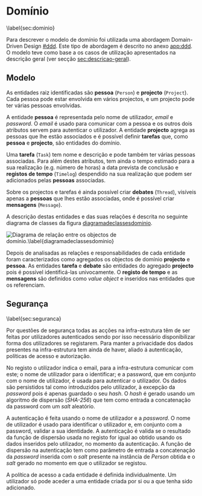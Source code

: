 Domínio
=

\label{sec:dominio}

Para descrever o modelo de domínio foi utilizada uma abordagem Domain-Driven Design [#ddd](). Este tipo de abordagem é descrito no anexo [app:ddd](). 
O modelo teve como base a os casos de utilização apresentados na descrição geral (ver secção [sec:descricao-geral]()).

Modelo
-

As entidades raiz identificadas são **pessoa** (`Person`) e **projecto** (`Project`). Cada pessoa pode estar envolvida em vários projectos, e um projecto pode ter várias pessoas envolvidas. 

A entidade **pessoa** é representada pelo nome de utilizador, *email* e *password*.
O *email* é usado para comunicar com a pessoa e os outros dois atributos servem para autenticar o utilizador. A entidade **projecto** agrega as pessoas que lhe estão associados e  é possível definir **tarefas** que, como **pessoa** e **projecto**, são entidades do domínio.

Uma **tarefa** (`Task`) tem nome e descrição e pode também ter várias pessoas associadas. Para além destes atributos, tem ainda o tempo estimado para a sua realização (e.g. número de horas) a data prevista de conclusão e **registos de tempo** (`Timelog`) despendido na sua realização que podem ser adicionados pelas **pessoas** associadas.

Sobre os projectos e tarefas é ainda possível criar **debates** (`Thread`), visíveis apenas a **pessoas** que lhes estão associadas, onde é possível criar **mensagens** (`Message`).

A descrição destas entidades e das suas relações é descrita no seguinte diagrama de classes da figura [diagramadeclassesdominio]().

![Diagrama de relação entre os objectos de domínio.\label{diagramadeclassesdominio}](http://www.lucidchart.com/publicSegments/view/4fd89208-da90-4b53-8506-66290a443549/image.png)

Depois de analisadas as relações e responsabilidades de cada entidade foram caracterizados como agregados os objectos de domínio **projecto** e **pessoa**. As entidades **tarefa** e **debate** são entidades do agregado **projecto** pois é possível identificá-las univocamente. O **registo de tempo** e as **mensagens** são definidos como *value object* e inseridos nas entidades que os referenciam. 

Segurança
-

\label{sec:seguranca}

Por questões de segurança todas as acções na infra-estrutura têm de ser feitas por utilizadores autenticados sendo por isso necessário disponibilizar forma dos utilizadores se registarem. Para manter a privacidade dos dados presentes na infra-estrutura tem ainda de haver, aliado á autenticação, políticas de acesso e autorização.

No registo o utilizador indica o email, para a infra-estrutura comunicar com este; o nome de utilizador para o identificar; e a password, que em conjunto com o nome de utilizador, é usada para autenticar o utilizador.
Os dados são persistidos tal como introduzidos pelo utilizador, à excepção da *password* pois é apenas guardado o seu *hash*.
O *hash* é gerado usando um algoritmo de dispersão (*SHA-256*) que tem como entrada a concatenação da password com um *salt* aleatório.

A autenticação é feita usando o nome de utilizador e a *password*. O nome de utilizador é usado para identificar o utilizador e, em conjunto com a password, validar a sua identidade. A autenticação é valida se o resultado da função de dispersão usada no registo for igual ao obtido usando os dados inseridos pelo utilizador, no momento da autenticação.
A função de dispersão na autenticação tem como parâmetro de entrada a concatenação da *password* inserida com o *salt* presente na instância de *Person* obtida e o *salt* gerado no momento em que o utilizador se registou.

A política de acesso a cada entidade é definida individualmente. Um utilizador só pode aceder a uma entidade criada por si ou a que tenha sido adicionado.
